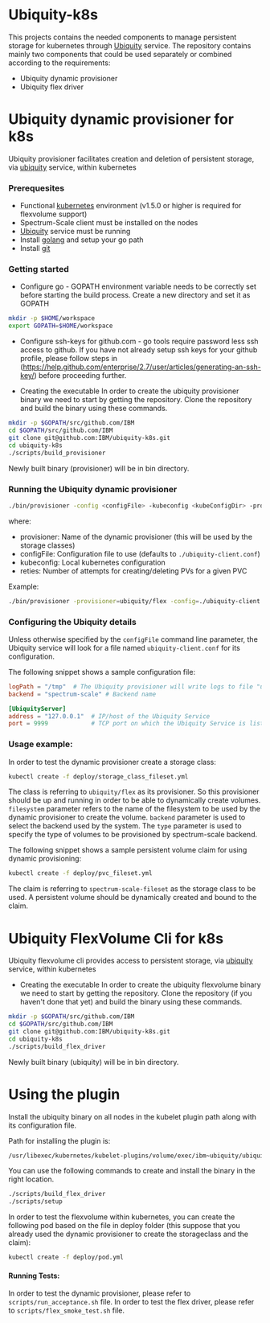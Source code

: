 # Ubiquity-k8s
This projects contains the needed components to manage persistent storage for kubernetes through [Ubiquity](https://github.com/IBM/ubiquity) service.
The repository contains mainly two components that could be used separately or combined according to the requirements:
- Ubiquity dynamic provisioner
- Ubiquity flex driver

# Ubiquity dynamic provisioner for k8s

Ubiquity provisioner facilitates creation and deletion of persistent storage, via [ubiquity](https://github.com/IBM/ubiquity) service, within kubernetes

### Prerequesites
* Functional [kubernetes]() environment (v1.5.0 or higher is required for flexvolume support)
* Spectrum-Scale client must be installed on the nodes
* [Ubiquity](https://github.com/IBM/ubiquity) service must be running
* Install [golang](https://golang.org/) and setup your go path
* Install [git](https://git-scm.com/book/en/v2/Getting-Started-Installing-Git)

### Getting started
* Configure go - GOPATH environment variable needs to be correctly set before starting the build process. Create a new directory and set it as GOPATH
```bash
mkdir -p $HOME/workspace
export GOPATH=$HOME/workspace
```
* Configure ssh-keys for github.com - go tools require password less ssh access to github. If you have not already setup ssh keys for your github profile, please follow steps in 
(https://help.github.com/enterprise/2.7/user/articles/generating-an-ssh-key/) before proceeding further.

* Creating the executable
In order to create the ubiquity provisioner binary we need to start by getting the repository.
Clone the repository and build the binary using these commands.

```bash
mkdir -p $GOPATH/src/github.com/IBM
cd $GOPATH/src/github.com/IBM
git clone git@github.com:IBM/ubiquity-k8s.git
cd ubiquity-k8s
./scripts/build_provisioner
```
Newly built binary (provisioner) will be in bin directory.

### Running the Ubiquity dynamic provisioner
```bash
./bin/provisioner -config <configFile> -kubeconfig <kubeConfigDir> -provisioner <provisionerName> -retries=<number>
```
where:
* provisioner: Name of the dynamic provisioner (this will be used by the storage classes)
* configFile: Configuration file to use (defaults to `./ubiquity-client.conf`)
* kubeconfig: Local kubernetes configuration
* reties: Number of attempts for creating/deleting PVs for a given PVC

Example:
```bash
./bin/provisioner -provisioner=ubiquity/flex -config=./ubiquity-client.conf -kubeconfig=$HOME/.kube/config -retries=1
```
### Configuring the Ubiquity details

Unless otherwise specified by the `configFile` command line parameter, the Ubiquity service will
look for a file named `ubiquity-client.conf` for its configuration.

The following snippet shows a sample configuration file:

```toml
logPath = "/tmp"  # The Ubiquity provisioner will write logs to file "ubiquity.log" in this path.
backend = "spectrum-scale" # Backend name

[UbiquityServer]
address = "127.0.0.1"  # IP/host of the Ubiquity Service
port = 9999            # TCP port on which the Ubiquity Service is listening

```


### Usage example:
In order to test the dynamic provisioner create a storage class:
```bash
kubectl create -f deploy/storage_class_fileset.yml
```

The class is referring to `ubiquity/flex` as its provisioner. So this provisioner should be up and running in order to be able to dynamically create volumes.
`filesystem` parameter refers to the name of the filesystem to be used by the dynamic provisioner to create the volume. `backend` parameter is used to select the backend used by the system.
The `type` parameter is used to specify the type of volumes to be provisioned by spectrum-scale backend.

The following snippet shows a sample persistent volume claim for using dynamic provisioning:
```bash
kubectl create -f deploy/pvc_fileset.yml
```
The claim is referring to `spectrum-scale-fileset` as the storage class to be used.
A persistent volume should be dynamically created and bound to the claim.


# Ubiquity FlexVolume Cli for k8s

Ubiquity flexvolume cli provides access to persistent storage, via [ubiquity](https://github.com/IBM/ubiquity) service, within kubernetes

* Creating the executable
In order to create the ubiquity flexvolume binary we need to start by getting the repository.
Clone the repository (if you haven't done that yet) and build the binary using these commands.

```bash
mkdir -p $GOPATH/src/github.com/IBM
cd $GOPATH/src/github.com/IBM
git clone git@github.com:IBM/ubiquity-k8s.git
cd ubiquity-k8s
./scripts/build_flex_driver
```
 Newly built binary (ubiquity) will be in bin directory.

# Using the plugin
Install the ubiquity binary on all nodes in the kubelet plugin path along with its configuration file.

Path for installing the plugin is:
```bash
/usr/libexec/kubernetes/kubelet-plugins/volume/exec/ibm~ubiquity/ubiquity
```

You can use the following commands to create and install the binary in the right location.

```bash
./scripts/build_flex_driver
./scripts/setup
```

In order to test the flexvolume within kubernetes, you can create the following pod based on the file in deploy folder (this suppose that you already used the dynamic provisioner to create the storageclass and the claim):
```bash
kubectl create -f deploy/pod.yml
```

#### Running Tests:
In order to test the dynamic provisioner, please refer to `scripts/run_acceptance.sh` file.
In order to test the flex driver, please refer to `scripts/flex_smoke_test.sh` file.
